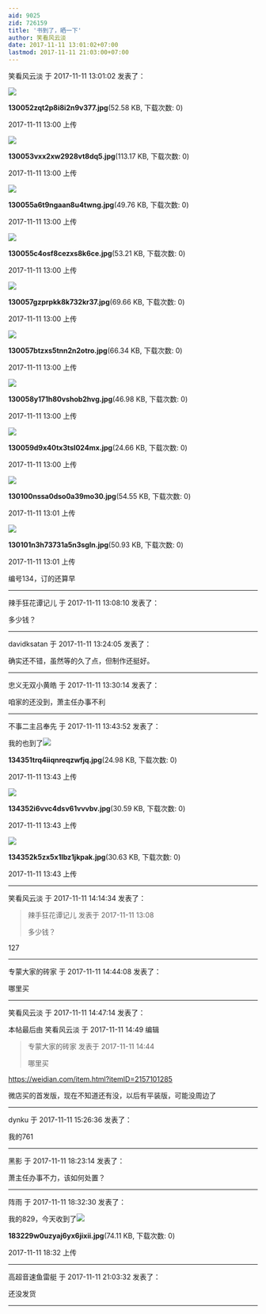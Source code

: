 ```yaml
---
aid: 9025
zid: 726159
title: '书到了，晒一下'
author: 笑看风云淡
date: 2017-11-11 13:01:02+07:00
lastmod: 2017-11-11 21:03:00+07:00
---
```


笑看风云淡 于 2017-11-11 13:01:02 发表了：

![](https://cdn.jsdelivr.net/gh/lzjluzijie/beichao@main/static/img/130052zqt2p8i8i2n9v377.jpg)



**130052zqt2p8i8i2n9v377.jpg**(52.58 KB, 下载次数: 0)



2017-11-11 13:00 上传



![](https://cdn.jsdelivr.net/gh/lzjluzijie/beichao@main/static/img/130053vxx2xw2928vt8dq5.jpg)



**130053vxx2xw2928vt8dq5.jpg**(113.17 KB, 下载次数: 0)



2017-11-11 13:00 上传



![](https://cdn.jsdelivr.net/gh/lzjluzijie/beichao@main/static/img/130055a6t9ngaan8u4twng.jpg)



**130055a6t9ngaan8u4twng.jpg**(49.76 KB, 下载次数: 0)



2017-11-11 13:00 上传



![](https://cdn.jsdelivr.net/gh/lzjluzijie/beichao@main/static/img/130055c4osf8cezxs8k6ce.jpg)



**130055c4osf8cezxs8k6ce.jpg**(53.21 KB, 下载次数: 0)



2017-11-11 13:00 上传



![](https://cdn.jsdelivr.net/gh/lzjluzijie/beichao@main/static/img/130057gzprpkk8k732kr37.jpg)



**130057gzprpkk8k732kr37.jpg**(69.66 KB, 下载次数: 0)



2017-11-11 13:00 上传



![](https://cdn.jsdelivr.net/gh/lzjluzijie/beichao@main/static/img/130057btzxs5tnn2n2otro.jpg)



**130057btzxs5tnn2n2otro.jpg**(66.34 KB, 下载次数: 0)



2017-11-11 13:00 上传



![](https://cdn.jsdelivr.net/gh/lzjluzijie/beichao@main/static/img/130058y171h80vshob2hvg.jpg)



**130058y171h80vshob2hvg.jpg**(46.98 KB, 下载次数: 0)



2017-11-11 13:00 上传



![](https://cdn.jsdelivr.net/gh/lzjluzijie/beichao@main/static/img/130059d9x40tx3tsl024mx.jpg)



**130059d9x40tx3tsl024mx.jpg**(24.66 KB, 下载次数: 0)



2017-11-11 13:00 上传



![](https://cdn.jsdelivr.net/gh/lzjluzijie/beichao@main/static/img/130100nssa0dso0a39mo30.jpg)



**130100nssa0dso0a39mo30.jpg**(54.55 KB, 下载次数: 0)



2017-11-11 13:01 上传



![](https://cdn.jsdelivr.net/gh/lzjluzijie/beichao@main/static/img/130101n3h73731a5n3sgln.jpg)



**130101n3h73731a5n3sgln.jpg**(50.93 KB, 下载次数: 0)



2017-11-11 13:01 上传



编号134，订的还算早

---------

辣手狂花谭记儿 于 2017-11-11 13:08:10 发表了：

多少钱？

---------

davidksatan 于 2017-11-11 13:24:05 发表了：

确实还不错，虽然等的久了点，但制作还挺好。

---------

忠义无双小黄皓 于 2017-11-11 13:30:14 发表了：

咱家的还没到，萧主任办事不利

---------

不事二主吕奉先 于 2017-11-11 13:43:52 发表了：

我的也到了![](https://cdn.jsdelivr.net/gh/lzjluzijie/beichao@main/static/img/134351trq4iiqnreqzwfjq.jpg)



**134351trq4iiqnreqzwfjq.jpg**(24.98 KB, 下载次数: 0)



2017-11-11 13:43 上传



![](https://cdn.jsdelivr.net/gh/lzjluzijie/beichao@main/static/img/134352i6vvc4dsv61vvvbv.jpg)



**134352i6vvc4dsv61vvvbv.jpg**(30.59 KB, 下载次数: 0)



2017-11-11 13:43 上传



![](https://cdn.jsdelivr.net/gh/lzjluzijie/beichao@main/static/img/134352k5zx5x1lbz1jkpak.jpg)



**134352k5zx5x1lbz1jkpak.jpg**(30.63 KB, 下载次数: 0)



2017-11-11 13:43 上传

---------

笑看风云淡 于 2017-11-11 14:14:34 发表了：

> 辣手狂花谭记儿 发表于 2017-11-11 13:08
> 
> 多少钱？



127

---------

专蒙大家的砖家 于 2017-11-11 14:44:08 发表了：

哪里买

---------

笑看风云淡 于 2017-11-11 14:47:14 发表了：

本帖最后由 笑看风云淡 于 2017-11-11 14:49 编辑 


> 
> 专蒙大家的砖家 发表于 2017-11-11 14:44
> 
> 哪里买



https://weidian.com/item.html?itemID=2157101285

微店买的首发版，现在不知道还有没，以后有平装版，可能没周边了

---------

dynku 于 2017-11-11 15:26:36 发表了：

我的761

---------

黑影 于 2017-11-11 18:23:14 发表了：

萧主任办事不力，该如何处置？

---------

阵雨 于 2017-11-11 18:32:30 发表了：

我的829，今天收到了![](https://cdn.jsdelivr.net/gh/lzjluzijie/beichao@main/static/img/183229w0uzyaj6yx6jixii.jpg)



**183229w0uzyaj6yx6jixii.jpg**(74.11 KB, 下载次数: 0)



2017-11-11 18:32 上传

---------

高超音速鱼雷艇 于 2017-11-11 21:03:32 发表了：

还没发货

---------

